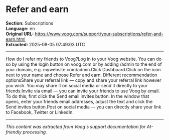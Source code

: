 # Refer and earn

**Section:** Subscriptions  
**Language:** en  
**Original URL:** https://www.voog.com/support/your-subscriptions/refer-and-earn.html  
**Extracted:** 2025-08-05 07:49:03 UTC

---

How do I refer my friends to Voog?Log in to your Voog website. You can do so by using the login button on voog.com or by adding /admin to the end of your domain, e.g. mywebsite.com/admin.Click Dashboard.Click on the icon next to your name and choose Refer and earn.
Different recommendation optionsShare your referral link — copy and share your referral link however you wish. You may share it on social media or send it directly to your friends.Invite via email — you can invite your friends to use Voog by email. To do this, first click the Send email invites button. In the window that opens, enter your friends email addresses, adjust the text and click the Send invites button.Post on social media — you can directly share your link to Facebook, Twitter or LinkedIn.

---

*This content was extracted from Voog's support documentation for AI-friendly processing.*
